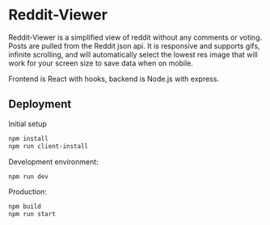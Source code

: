 # Reddit-Viewer

Reddit-Viewer is a simplified view of reddit without any comments or voting. Posts are pulled from the Reddit json api. It is responsive and supports gifs, infinite scrolling, and will automatically select the lowest res image that will work for your screen size to save data when on mobile.

Frontend is React with hooks, backend is Node.js with express.

## Deployment

Initial setup

```bash
npm install
npm run client-install
```

Development environment:

```bash
npm run dev
```

Production:

```bash
npm build
npm run start
```

